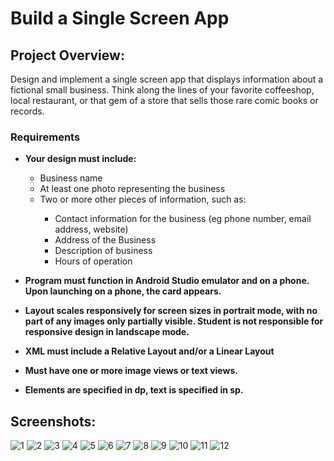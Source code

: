 # Build a Single Screen App
<h2>Project Overview:</h2>

Design and implement a single screen app that displays information about a fictional small business. Think along the lines of your favorite coffeeshop, local restaurant, or that gem of a store that sells those rare comic books or records.

<h3>Requirements</h3>

<ul>
<li><b>Your design must include:</b></li>
	<ul>
	<li>Business name</li>
	<li>At least one photo representing the business</li>
	<li>Two or more other pieces of information, such as:</li>
		<ul>
		<li>Contact information for the business (eg phone number, email address, website)</li>
		<li>Address of the Business</li>
		<li>Description of business</li>
		<li>Hours of operation</li>
	</ul></ul>
<p></p>

<li><b>Program must function in Android Studio emulator and on a phone. Upon launching on a phone, the card appears.</b></li>
<p></p>
<li><b>Layout scales responsively for screen sizes in portrait mode, with no part of any images only partially visible. Student is not responsible for responsive design in landscape mode.</li></b>
<p></p>
<li><b>XML must include a Relative Layout and/or a Linear Layout</li></b>
<p></p>
<li><b>Must have one or more image views or text views.</li></b>
<p></p>
<li><b>Elements are specified in dp, text is specified in sp.</li></b>
</ul>

<h2></h2>
<h2>Screenshots:</h2>

![1](https://cloud.githubusercontent.com/assets/27139870/25782523/831ac80a-3355-11e7-81f8-697576893b1a.png)
![2](https://cloud.githubusercontent.com/assets/27139870/25782524/831da84a-3355-11e7-912f-5b121a0ffdb6.png)
![3](https://cloud.githubusercontent.com/assets/27139870/25782526/831f7e4a-3355-11e7-8034-d507f5273e32.png)
![4](https://cloud.githubusercontent.com/assets/27139870/25782528/83212e98-3355-11e7-9b74-a313b1beb0c8.png)
![5](https://cloud.githubusercontent.com/assets/27139870/25782525/831f3dd6-3355-11e7-8096-e5486e93abe1.png)
![6](https://cloud.githubusercontent.com/assets/27139870/25782527/83202a52-3355-11e7-910b-261e043d31f8.png)
![7](https://cloud.githubusercontent.com/assets/27139870/25782529/8332344a-3355-11e7-88c5-9ede8545ebe5.png)
![8](https://cloud.githubusercontent.com/assets/27139870/25782532/833946e0-3355-11e7-90f5-e07874c83bc9.png)
![9](https://cloud.githubusercontent.com/assets/27139870/25782530/83384aba-3355-11e7-9db7-7abef702c5ff.png)
![10](https://cloud.githubusercontent.com/assets/27139870/25782533/8339b616-3355-11e7-9dde-6c72d9d5c244.png)
![11](https://cloud.githubusercontent.com/assets/27139870/25782531/8338d14c-3355-11e7-8854-d91819e24a2b.png)
![12](https://cloud.githubusercontent.com/assets/27139870/25782534/833c29f0-3355-11e7-9e7d-47766312e9d7.png)
